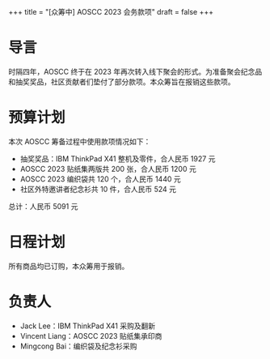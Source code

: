 +++
title = "[众筹中] AOSCC 2023 会务款项"
draft = false
+++

# 导言

时隔四年，AOSCC 终于在 2023 年再次转入线下聚会的形式。为准备聚会纪念品和抽奖奖品，社区贡献者们垫付了部分款项。本众筹旨在报销这些款项。

# 预算计划

本次 AOSCC 筹备过程中使用款项情况如下：

- 抽奖奖品：IBM ThinkPad X41 整机及零件，合人民币 1927 元
- AOSCC 2023 贴纸集两版共 200 张，合人民币 1200 元
- AOSCC 2023 编织袋共 120 个，合人民币 1440 元
- 社区外特邀讲者纪念衫共 10 件，合人民币 524 元

总计：人民币 5091 元

# 日程计划

所有商品均已订购，本众筹用于报销。

# 负责人

- Jack Lee：IBM ThinkPad X41 采购及翻新
- Vincent Liang：AOSCC 2023 贴纸集承印商
- Mingcong Bai：编织袋及纪念衫采购
